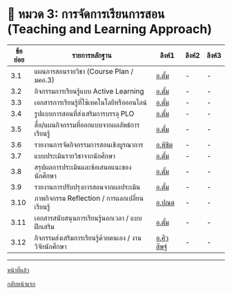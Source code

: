 # 📘 หมวด 3: การจัดการเรียนการสอน (Teaching and Learning Approach)

| ข้อย่อย | รายการหลักฐาน                                             | ลิงค์1     | ลิงค์2 | ลิงค์3     |
|---------|--------------------------------------------------------------|--------------------------|--------------------|------------------|
| 3.1   | แผนการสอนรายวิชา (Course Plan / มคอ.3)                     | [อ.ตั้ม](https://lms.rmutl.ac.th/teacher/tqf5_checker/check_step1/27453953985742363) | -                  | -                |
| 3.2   | กิจกรรมการเรียนรู้แบบ Active Learning                      | [อ.ตั้ม](https://github.com/CPE-RMUTL/.github/blob/main/profile/evidence/3-teaching-and-learning/ActiveLearning-Activities.md) | -                  | -                |
| 3.3   | เอกสารการเรียนรู้ที่ใช้เทคโนโลยีหรือออนไลน์              | [อ.ตั้ม](https://github.com/CPE-RMUTL/.github/blob/main/profile/evidence/3-teaching-and-learning/OnlineLearning-Materials.md) | -                  | -                |
| 3.4   | รูปแบบการสอนที่ส่งเสริมการบรรลุ PLO                       | [อ.ตั้ม](https://github.com/CPE-RMUTL/.github/blob/main/profile/evidence/3-teaching-and-learning/PLO-TeachingStrategies.md) | -                  | -                |
| 3.5   | สื่อ/แผนกิจกรรมที่ออกแบบจากผลลัพธ์การเรียนรู้             | [อ.ตั้ม](https://github.com/CPE-RMUTL/.github/blob/main/profile/evidence/1-expected-learning-outcomes/mapping-plo-clo.md) | -                  | -                |
| 3.6   | รายงานการจัดกิจกรรมการสอนเชิงบูรณาการ                    | [อ.พิชิต](https://livermutlac.sharepoint.com/:f:/s/72562/EpWPhq34RzBMoe72hAZzFNoBLrXyCpNBzlXqo8G0r-kB6A?e=HJrmiU) | -                  | -                |
| 3.7   | แบบประเมินรายวิชาจากนักศึกษา                              | [อ.ตั้ม](https://github.com/CPE-RMUTL/.github/blob/main/profile/evidence/3-teaching-and-learning/CourseEval-Student.md) | -                  | -                |
| 3.8   | สรุปผลการประเมินและข้อเสนอแนะของนักศึกษา                 | [อ.ตั้ม](https://github.com/CPE-RMUTL/.github/blob/main/profile/evidence/3-teaching-and-learning/StudentFeedback-Summary.md) | -                  | -                |
| 3.9   | รายงานการปรับปรุงการสอนจากผลประเมิน                      | [อ.ตั้ม](https://github.com/CPE-RMUTL/.github/blob/main/profile/evidence/3-teaching-and-learning/Teaching-ImprovementReport.md) | -                  | -                |
| 3.10   | ภาพกิจกรรม Reflection / การแลกเปลี่ยนเรียนรู้            | [อ.ปณต](https://drive.google.com/drive/folders/1OmyYUVZ2w2R0TsBiN-fGCRXboT_BrTyY?usp=drive_link) | -                  | -                |
| 3.11   | เอกสารสนับสนุนการเรียนรู้นอกเวลา / แบบฝึกเสริม           | [อ.ตั้ม](https://github.com/CPE-RMUTL/.github/blob/main/profile/evidence/3-teaching-and-learning/Supplemental-LearningMaterials.md) | -                  | -                |
| 3.12   | กิจกรรมส่งเสริมการเรียนรู้ด้วยตนเอง / งานวิจัยนักศึกษา   | [อ.ศิวสิษฐ์](#)          | -                  | -                |

---
[หน้าที่แล้ว](https://github.com/CPE-RMUTL/.github/blob/main/profile/evidence/README.md)

[กลับหน้าแรก](https://github.com/CPE-RMUTL/.github/blob/main/profile/README.md)

